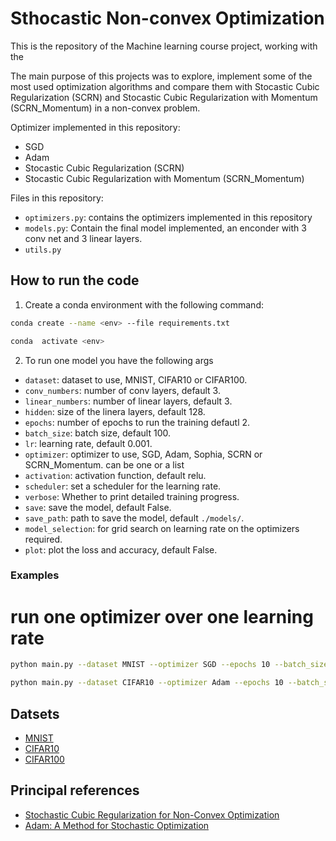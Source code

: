 # Sthocastic Non-convex Optimization

This is the repository of the Machine learning course project, working with the

The main purpose of this projects was to explore, implement some of the most used optimization algorithms and compare them with Stocastic Cubic Regularization (SCRN) and Stocastic Cubic Regularization with Momentum (SCRN_Momentum) in a non-convex problem.

Optimizer implemented in this repository:

- SGD
- Adam
- Stocastic Cubic Regularization (SCRN)
- Stocastic Cubic Regularization with Momentum (SCRN_Momentum)

Files in this repository:

- `optimizers.py`: contains the optimizers implemented in this repository
- `models.py`: Contain the final model implemented, an enconder with 3 conv net and 3 linear layers.
- `utils.py`

## How to run the code

1. Create a conda environment with the following command:

```bash
conda create --name <env> --file requirements.txt
```

```bash
conda  activate <env>
```

2. To run one model you have the following args

- `dataset`: dataset to use, MNIST, CIFAR10 or CIFAR100.
- `conv_numbers`: number of conv layers, default 3.
- `linear_numbers`: number of linear layers, default 3.
- `hidden`: size of the linera layers, default 128.
- `epochs`: number of epochs to run the training defautl 2.
- `batch_size`: batch size, default 100.
- `lr`: learning rate, default 0.001.
- `optimizer`: optimizer to use, SGD, Adam, Sophia, SCRN or SCRN_Momentum. can be one or a list
- `activation`: activation function, default relu.
- `scheduler`: set a scheduler for the learning rate.
- `verbose`: Whether to print detailed training progress.
- `save`: save the model, default False.
- `save_path`: path to save the model, default `./models/`.
- `model_selection`: for grid search on learning rate on the optimizers required.
- `plot`: plot the loss and accuracy, default False.

### Examples

# run one optimizer over one learning rate

```bash
python main.py --dataset MNIST --optimizer SGD --epochs 10 --batch_size 100 --lr 0.001 --save True --save_path ./models/
```

```bash
python main.py --dataset CIFAR10 --optimizer Adam --epochs 10 --batch_size 100 --lr 0.001 --save True --save_path ./models/
```

## Datsets

- [MNIST](http://yann.lecun.com/exdb/mnist/)
- [CIFAR10](https://www.cs.toronto.edu/~kriz/cifar.html)
- [CIFAR100](https://www.cs.toronto.edu/~kriz/cifar.html)

## Principal references

- [Stochastic Cubic Regularization for Non-Convex Optimization](https://arxiv.org/pdf/1902.00996.pdf)
- [Adam: A Method for Stochastic Optimization](https://arxiv.org/pdf/1412.6980.pdf)
